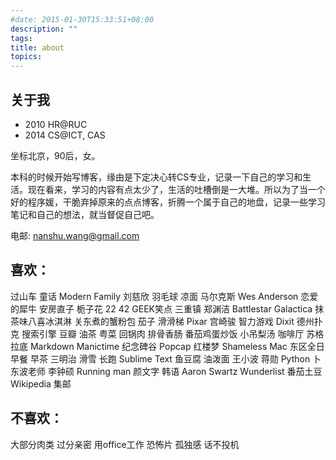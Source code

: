 ```yaml
---
#date: 2015-01-30T15:33:51+08:00
description: ""
tags:
title: about
topics:
---
```


## 关于我

- 2010  HR@RUC
- 2014  CS@ICT, CAS

坐标北京，90后，女。

本科的时候开始写博客，缘由是下定决心转CS专业，记录一下自己的学习和生活。现在看来，学习的内容有点太少了，生活的吐槽倒是一大堆。所以为了当一个好的程序媛，干脆弃掉原来的点点博客，折腾一个属于自己的地盘，记录一些学习笔记和自己的想法，就当督促自己吧。

电邮: nanshu.wang@gmail.com

## 喜欢：
过山车 童话 Modern Family 刘慈欣 羽毛球 凉面 马尔克斯 Wes Anderson 恋爱的犀牛 安房直子 栀子花 22 42 GEEK笑点 三重镇 郑渊洁 Battlestar Galactica 抹茶味八喜冰淇淋 关东煮的蟹粉包 茄子 滑滑梯 Pixar 宫崎骏 智力游戏 Dixit 德州扑克 搜索引擎 豆瓣 油茶 粤菜 回锅肉 排骨香肠 番茄鸡蛋炒饭 小吊梨汤 咖啡厅 苏格拉底 Markdown Manictime 纪念碑谷 Popcap 红楼梦 Shameless Mac 东区全日早餐 早茶 三明治 滑雪 长跑 Sublime Text 鱼豆腐 油泼面 王小波 蒋勋 Python 卜东波老师 李钟硕 Running man 颜文字 韩语 Aaron Swartz Wunderlist 番茄土豆 Wikipedia 集邮

## 不喜欢：
大部分肉类 过分亲密 用office工作 恐怖片 孤独感 话不投机


